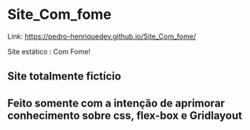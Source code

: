 # Site_Com_fome

Link: https://pedro-henriquedev.github.io/Site_Com_fome/

Site estático : Com Fome!<h2/>

<h2>Site totalmente fictício<h2/>
  
  Feito somente com a intenção de aprimorar conhecimento sobre css, flex-box e Gridlayout
